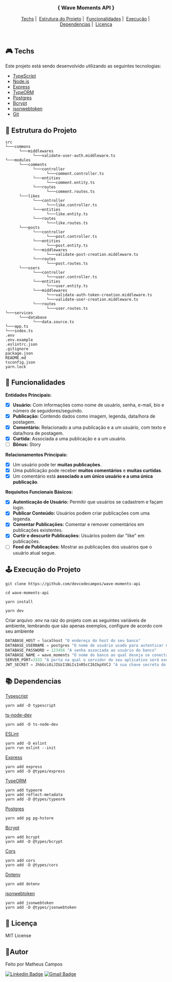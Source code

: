 <h3 align="center">{ Wave Moments API }</h1>

<p align="center">
  <a href="#techs">Techs</a>&nbsp;|&nbsp;
  <a href="#estrutura">Estrutura do Projeto</a>&nbsp;|&nbsp;
  <a href="#funcionalidades">Funcionalidades</a>&nbsp;|&nbsp;
  <a href="#execucao">Execução</a>&nbsp;|&nbsp;
  <a href="#dependencias">Dependencias</a>&nbsp;|&nbsp;
  <a href="#license">Licença</a>
</p>
<br>

## 🎮 Techs <a name="techs"></a>
Este projeto está sendo desenvolvido utilizando as seguintes tecnologias:
- [TypeScript](https://www.typescriptlang.org/)
- [Node.js](https://nodejs.org/pt-br)
- [Express](https://expressjs.com/)
- [TypeORM](https://typeorm.io/)
- [Postgres](https://www.postgresql.org/)
- [Bcrypt](https://github.com/kelektiv/node.bcrypt.js)
- [jsonwebtoken](https://www.npmjs.com/package/jsonwebtoken)
- [Git](https://git-scm.com/)

## 🧱 Estrutura do Projeto <a name="estrutura"></a>
```
src
└───commons
      └───middlewares
            └───validate-user-auth.middleware.ts      
└───modules
      └───comments
            └───controller
                  └───comment.controller.ts
            └───entities
                  └───comment.entity.ts
            └───routes
                  └───comment.routes.ts
      └───likes
            └───controller
                  └───like.controller.ts
            └───entities
                  └───like.entity.ts
            └───routes
                  └───like.routes.ts
      └───posts
            └───controller
                  └───post.controller.ts
            └───entities
                  └───post.entity.ts
            └───middlewares
                  └───validate-post-creation.middleware.ts
            └───routes
                  └───post.routes.ts
      └───users
            └───controller
                  └───user.controller.ts
            └───entities
                  └───user.entity.ts
            └───middlewares
                  └───validate-auth-token-creation.middleware.ts
                  └───validate-user-creation.middleware.ts
            └───routes
                  └───user.routes.ts
└───services
      └───database
            └───data.source.ts
└───app.ts
└───index.ts
.env
.env.example
.eslintrc.json
.gitignore
package.json
README.md
tsconfig.json
yarn.lock
```

## 🚩 Funcionalidades <a name="funcionalidades"></a>
**Entidades Principais:**

- [X] **Usuário:** Com informações como nome de usuário, senha, e-mail, bio e número de seguidores/seguindo. 
- [X] **Publicação:** Contendo dados como imagem, legenda, data/hora de postagem.
- [X] **Comentário:** Relacionado a uma publicação e a um usuário, com texto e data/hora de postagem.
- [X] **Curtida:** Associada a uma publicação e a um usuário.
- [ ] **Bônus:** Story

**Relacionamentos Principais:**

- [X] Um usuário pode ter **muitas publicações**.
- [X] Uma publicação pode receber **muitos comentários** e **muitas curtidas**.
- [X] Um comentário está **associado a um único usuário e a uma única publicação**.

**Requisitos Funcionais Básicos:**

- [X] **Autenticação de Usuário:** Permitir que usuários se cadastrem e façam login.
- [X] **Publicar Conteúdo:** Usuários podem criar publicações com uma legenda.
- [X] **Comentar Publicações:** Comentar e remover comentários em publicações existentes.
- [X] **Curtir e descurtir Publicações:** Usuários podem dar "like" em publicações.
- [ ] **Feed de Publicações:** Mostrar as publicações dos usuários que o usuário atual segue.

## 🕹️ Execução do Projeto <a name="execucao"></a>
``` 
git clone https://github.com/devcodecampos/wave-moments-api

cd wave-moments-api

yarn install

yarn dev
```

Criar arquivo .env na raiz do projeto com as seguintes variáveis de ambiente, lembrando que são apenas exemplos, configure de acordo com seu ambiente
```ts
DATABASE_HOST = localhost "O endereço do host do seu banco"
DATABASE_USERNAME = postgres "O nome de usuário usado para autenticar no banco"
DATABASE_PASSWORD = 123456 "A senha associada ao usuário do banco"
DATABASE_NAME = wave_moments "O nome do banco ao qual deseja se conectar"
SERVER_PORT=3333 "A porta na qual o servidor do seu aplicativo será executado"
JWT_SECRET = JhbGciOiJIUzI1NiIsInR5cCI6IkpXVCJ "A sua chave secreta do JWT"
```

## 📚 Dependencias <a name="dependencias"></a>
[Typescript](https://www.typescriptlang.org/download)
```
yarn add -D typescript
```
[ts-node-dev](https://www.npmjs.com/package/ts-node-dev)
```
yarn add -D ts-node-dev
```
[ESLint](https://eslint.org/docs/latest/use/getting-started)
```
yarn add -D eslint
yarn run eslint --init
```
[Express](https://expressjs.com/)
```
yarn add express
yarn add -D @types/express
```
[TypeORM](https://typeorm.io/)
```
yarn add typeorm 
yarn add reflect-metadata
yarn add -D @types/typeorm
```
[Postgres](https://www.postgresql.org/)
```
yarn add pg pg-hstore
```
[Bcrypt](https://github.com/kelektiv/node.bcrypt.js)
```
yarn add bcrypt
yarn add -D @types/bcrypt
```
[Cors](https://github.com/expressjs/cors)
```
yarn add cors
yarn add -D @types/cors
```
[Dotenv](https://www.npmjs.com/package/dotenv)
```
yarn add dotenv
```
[jsonwebtoken](https://www.npmjs.com/package/jsonwebtoken)
```
yarn add jsonwebtoken
yarn add -D @types/jsonwebtoken
```

## 📝 Licença <a name="license"></a>
MIT License

## 🤖Autor 
Feito por Matheus Campos

[![Linkedin Badge](https://img.shields.io/badge/-devcodecampos-blue?style=flat-square&logo=Linkedin&logoColor=white&link=https://www.linkedin.com/in/devcodecampos/)](https://www.linkedin.com/in/devcodecampos/) 
[![Gmail Badge](https://img.shields.io/badge/-devcodecampos-c14438?style=flat-square&logo=Gmail&logoColor=white&link=mailto:devcodecampos@gmail.com)](mailto:devcodecampos@gmail.com)